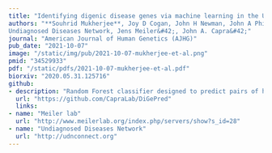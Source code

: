```yaml
---
title: "Identifying digenic disease genes via machine learning in the Undiagnosed Diseases Network"
authors: "**Souhrid Mukherjee**, Joy D Cogan, John H Newman, John A Phillips 3rd, Rizwan Hamid, 
Undiagnosed Diseases Network, Jens Meiler&#42;, John A. Capra&#42;"
journal: "American Journal of Human Genetics (AJHG)"
pub_date: "2021-10-07" 
image: "/static/img/pub/2021-10-07-mukherjee-et-al.png" 
pmid: "34529933"
pdf: "/static/pdfs/2021-10-07-mukherjee-et-al.pdf"
biorxiv: "2020.05.31.125716"
github:
- description: "Random Forest classifier designed to predict pairs of human genes capable to causing a digenic disease when carrying rare variants simultaneously. DiGePred has been trained using digenic pairs from DIDA and non-digenic pairs from unaffected relatives of individuals with rare undiagnosed disease."
  url: "https://github.com/CapraLab/DiGePred"
  links:
- name: "Meiler lab"
  url: "http://www.meilerlab.org/index.php/servers/show?s_id=28"
- name: "Undiagnosed Diseases Network"
  url: "http://udnconnect.org"
---
```

